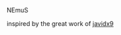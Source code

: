 NEmuS

inspired by the great work of [javidx9](https://www.youtube.com/channel/UC-yuWVUplUJZvieEligKBkA)